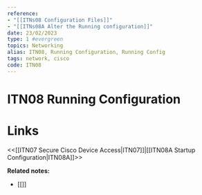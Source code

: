```yaml
---
reference:
- "[[ITNs08 Configuration Files]]"
- "[[ITNs08A Alter the Running configuration]]"
date: 23/02/2023
type: 1 #evergreen
topics: Networking
alias: ITN08, Running Configuration, Running Config
tags: network, cisco
code: ITN08
---
```

# ITN08 Running Configuration


# Links
<<[[ITN07 Secure Cisco Device Access|ITN07]]|[[ITN08A Startup Configuration|ITN08A]]>>

**Related notes:**
- [[]] 